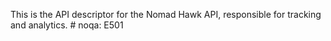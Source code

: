 This is the API descriptor for the Nomad Hawk API, responsible for tracking and analytics. # noqa: E501